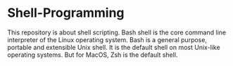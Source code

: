 # Shell-Programming

This repository is about shell scripting. Bash shell is the core command line interpreter of the Linux operating system.
Bash is a general purpose, portable and extensible Unix shell. It is the default shell on most Unix-like operating systems.
But for MacOS, Zsh is the default shell.
